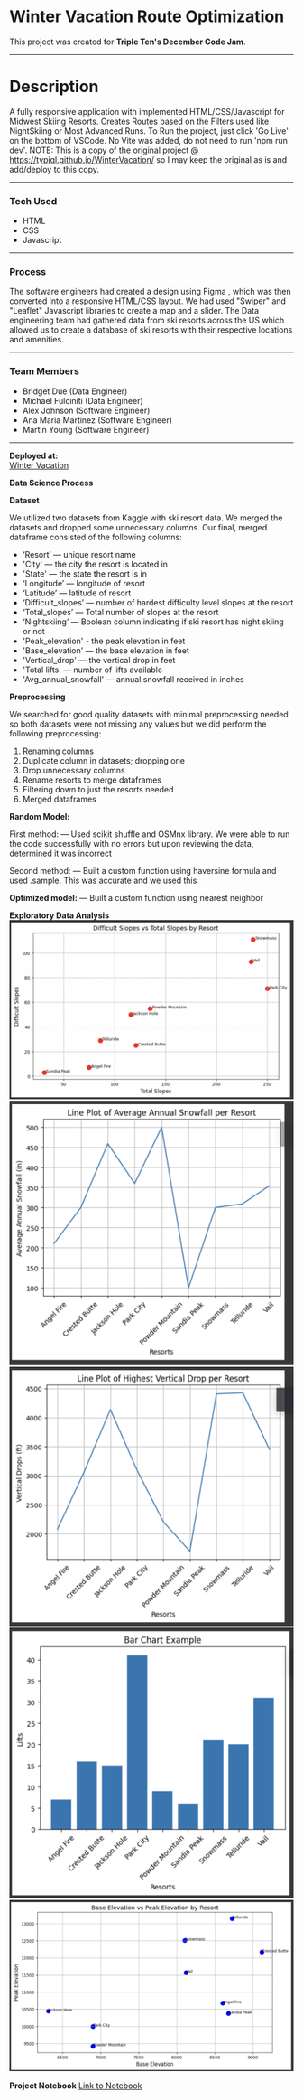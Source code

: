 # Winter Vacation Route Optimization

This project was created for **Triple Ten's December Code Jam**.

---

# Description

A fully responsive application with implemented HTML/CSS/Javascript for Midwest Skiing Resorts. Creates Routes based on the Filters used like NightSkiing or Most Advanced Runs.
To Run the project, just click 'Go Live' on the bottom of VSCode. No Vite was added, do not need to run 'npm run dev'.
NOTE: This is a copy of the original project @ https://typiql.github.io/WinterVacation/ so I may keep the original as is and add/deploy to this copy. 

---

### **Tech Used**
- HTML
- CSS
- Javascript

---

### **Process**

The software engineers had created a design using Figma , which was then converted into a responsive HTML/CSS layout.
We had used "Swiper" and "Leaflet" Javascript libraries to create a map and a slider. The Data engineering team
had gathered data from ski resorts across the US which allowed us to create a database of ski resorts with their respective locations and amenities.

---

### **Team Members**

- Bridget Due (Data Engineer)
- Michael Fulciniti (Data Engineer)
- Alex Johnson (Software Engineer)
- Ana Maria Martinez (Software Engineer)
- Martin Young (Software Engineer)

---

**Deployed at:**  
[Winter Vacation](https://typiql.github.io/WinterVacation/)

**Data Science Process**

**Dataset**

We utilized two datasets from Kaggle with ski resort data. We merged the datasets and dropped some unnecessary columns. Our final, merged dataframe consisted of the following columns:

* ‘Resort’ — unique resort name
* 'City' — the city the resort is located in
* 'State' — the state the resort is in
* ‘Longitude’ — longitude of resort
* ‘Latitude’ — latitude of resort
* ‘Difficult_slopes’ — number of hardest difficulty level slopes at the resort
* ‘Total_slopes’ — Total number of slopes at the resort
* ‘Nightskiing’ — Boolean column indicating if ski resort has night skiing or not
* 'Peak_elevation' - the peak elevation in feet
* 'Base_elevation' — the base elevation in feet
* 'Vertical_drop' — the vertical drop in feet
* 'Total lifts' — number of lifts available
* 'Avg_annual_snowfall' — annual snowfall received in inches

**Preprocessing**

We searched for good quality datasets with minimal preprocessing needed so both datasets were not missing any values but we did perform the following preprocessing:

1. Renaming columns
2. Duplicate column in datasets; dropping one
3. Drop unnecessary columns
4. Rename resorts to merge dataframes
5. Filtering down to just the resorts needed 
6. Merged dataframes


**Random Model:**

First method:
— Used scikit shuffle and OSMnx library. We were able to run the code successfully with no errors but upon reviewing the data, determined it was incorrect

Second method:
— Built a custom function using haversine formula and used .sample. This was accurate and we used this

**Optimized model:**
— Built a custom function using nearest neighbor


**Exploratory Data Analysis**
![Alt text](eda_1.png)
![Alt text](eda_2.png)
![Alt text](eda_3.png)
![Alt text](eda_4.png)
![Alt text](eda_5.png)

**Project Notebook**
[Link to Notebook](2024_code_jam_winter_vacation.ipynb)

